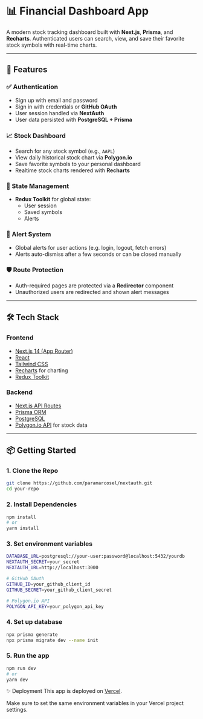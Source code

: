 # 📊 Financial Dashboard App

A modern stock tracking dashboard built with **Next.js**, **Prisma**, and **Recharts**. Authenticated users can search, view, and save their favorite stock symbols with real-time charts.

---

## 🚀 Features

### ✅ Authentication
- Sign up with email and password
- Sign in with credentials or **GitHub OAuth**
- User session handled via **NextAuth**
- User data persisted with **PostgreSQL + Prisma**

### 📈 Stock Dashboard
- Search for any stock symbol (e.g., `AAPL`)
- View daily historical stock chart via **Polygon.io**
- Save favorite symbols to your personal dashboard
- Realtime stock charts rendered with **Recharts**

### 🧠 State Management
- **Redux Toolkit** for global state:
  - User session
  - Saved symbols
  - Alerts

### 🔔 Alert System
- Global alerts for user actions (e.g. login, logout, fetch errors)
- Alerts auto-dismiss after a few seconds or can be closed manually

### 🛡️ Route Protection
- Auth-required pages are protected via a **Redirector** component
- Unauthorized users are redirected and shown alert messages

---

## 🛠️ Tech Stack

### Frontend
- [Next.js 14 (App Router)](https://nextjs.org/)
- [React](https://reactjs.org/)
- [Tailwind CSS](https://tailwindcss.com/)
- [Recharts](https://recharts.org/) for charting
- [Redux Toolkit](https://redux-toolkit.js.org/)

### Backend
- [Next.js API Routes](https://nextjs.org/docs/app/building-your-application/routing/router-handlers)
- [Prisma ORM](https://www.prisma.io/)
- [PostgreSQL](https://www.postgresql.org/)
- [Polygon.io API](https://polygon.io/) for stock data

---

## 📦 Getting Started

### 1. Clone the Repo

```bash
git clone https://github.com/paramarcosel/nextauth.git
cd your-repo
```
### 2. Install Dependencies
```bash
npm install
# or
yarn install
```
### 3. Set environment variables
```bash
DATABASE_URL=postgresql://your-user:password@localhost:5432/yourdb
NEXTAUTH_SECRET=your_secret
NEXTAUTH_URL=http://localhost:3000

# GitHub OAuth
GITHUB_ID=your_github_client_id
GITHUB_SECRET=your_github_client_secret

# Polygon.io API
POLYGON_API_KEY=your_polygon_api_key
```
### 4. Set up database
```bash
npx prisma generate
npx prisma migrate dev --name init
```
### 5. Run the app
```bash
npm run dev
# or
yarn dev
```
✨ Deployment
This app is deployed on [Vercel](https://nextauth-google-lake.vercel.app).

Make sure to set the same environment variables in your Vercel project settings.
